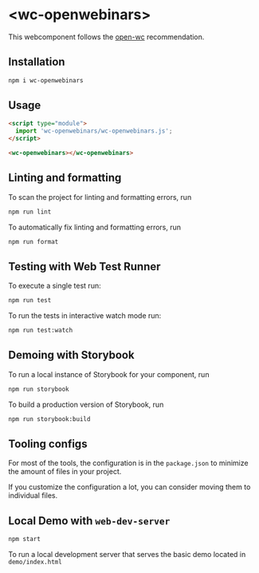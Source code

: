 # \<wc-openwebinars>

This webcomponent follows the [open-wc](https://github.com/open-wc/open-wc) recommendation.

## Installation

```bash
npm i wc-openwebinars
```

## Usage

```html
<script type="module">
  import 'wc-openwebinars/wc-openwebinars.js';
</script>

<wc-openwebinars></wc-openwebinars>
```

## Linting and formatting

To scan the project for linting and formatting errors, run

```bash
npm run lint
```

To automatically fix linting and formatting errors, run

```bash
npm run format
```

## Testing with Web Test Runner

To execute a single test run:

```bash
npm run test
```

To run the tests in interactive watch mode run:

```bash
npm run test:watch
```

## Demoing with Storybook

To run a local instance of Storybook for your component, run

```bash
npm run storybook
```

To build a production version of Storybook, run

```bash
npm run storybook:build
```


## Tooling configs

For most of the tools, the configuration is in the `package.json` to minimize the amount of files in your project.

If you customize the configuration a lot, you can consider moving them to individual files.

## Local Demo with `web-dev-server`

```bash
npm start
```

To run a local development server that serves the basic demo located in `demo/index.html`
